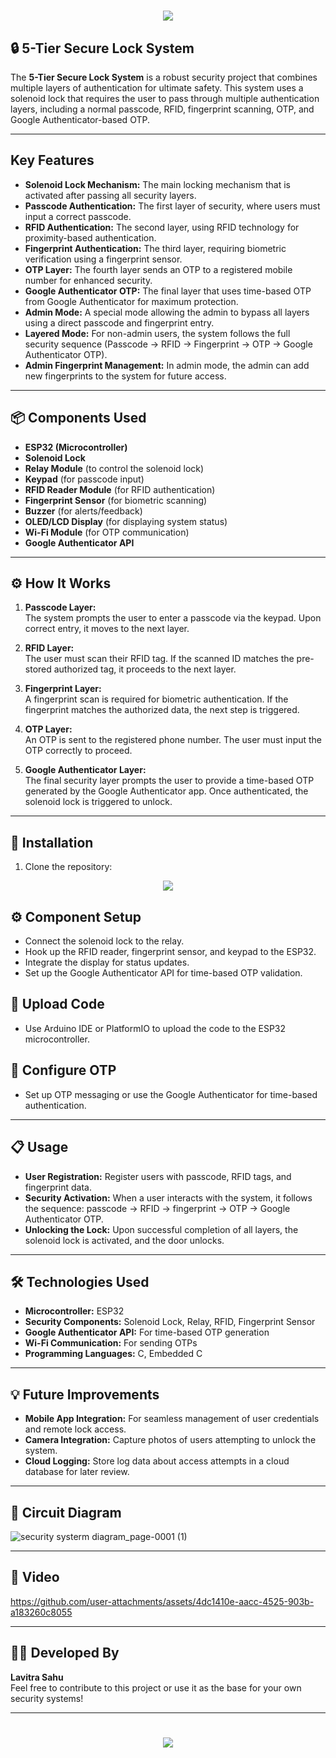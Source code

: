 <h1 align="center">
    <img src="https://readme-typing-svg.herokuapp.com/?font=Righteous&size=35&center=true&vCenter=true&width=800&height=100&duration=4000&lines=5-Tier+Secure+Lock+System+🔐" />
</h1>

## 🔒 5-Tier Secure Lock System

The **5-Tier Secure Lock System** is a robust security project that combines multiple layers of authentication for ultimate safety. This system uses a solenoid lock that requires the user to pass through multiple authentication layers, including a normal passcode, RFID, fingerprint scanning, OTP, and Google Authenticator-based OTP.

---

## Key Features

- **Solenoid Lock Mechanism:** The main locking mechanism that is activated after passing all security layers.
- **Passcode Authentication:** The first layer of security, where users must input a correct passcode.
- **RFID Authentication:** The second layer, using RFID technology for proximity-based authentication.
- **Fingerprint Authentication:** The third layer, requiring biometric verification using a fingerprint sensor.
- **OTP Layer:** The fourth layer sends an OTP to a registered mobile number for enhanced security.
- **Google Authenticator OTP:** The final layer that uses time-based OTP from Google Authenticator for maximum protection.
- **Admin Mode:** A special mode allowing the admin to bypass all layers using a direct passcode and fingerprint entry.
- **Layered Mode:** For non-admin users, the system follows the full security sequence (Passcode -> RFID -> Fingerprint -> OTP -> Google Authenticator OTP).
- **Admin Fingerprint Management:** In admin mode, the admin can add new fingerprints to the system for future access.

---

## 📦 Components Used

- **ESP32 (Microcontroller)**
- **Solenoid Lock**
- **Relay Module** (to control the solenoid lock)
- **Keypad** (for passcode input)
- **RFID Reader Module** (for RFID authentication)
- **Fingerprint Sensor** (for biometric scanning)
- **Buzzer** (for alerts/feedback)
- **OLED/LCD Display** (for displaying system status)
- **Wi-Fi Module** (for OTP communication)
- **Google Authenticator API**

---

## ⚙️ How It Works

1. **Passcode Layer:**  
   The system prompts the user to enter a passcode via the keypad. Upon correct entry, it moves to the next layer.
   
2. **RFID Layer:**  
   The user must scan their RFID tag. If the scanned ID matches the pre-stored authorized tag, it proceeds to the next layer.
   
3. **Fingerprint Layer:**  
   A fingerprint scan is required for biometric authentication. If the fingerprint matches the authorized data, the next step is triggered.
   
4. **OTP Layer:**  
   An OTP is sent to the registered phone number. The user must input the OTP correctly to proceed.
   
5. **Google Authenticator Layer:**  
   The final security layer prompts the user to provide a time-based OTP generated by the Google Authenticator app. Once authenticated, the solenoid lock is triggered to unlock.

---

## 🔧 Installation

1. Clone the repository:
<div align="center">
    <a href="https://github.com/TechArcanist/5-Tier-Secure-Lock-System">
        <img src="https://img.shields.io/badge/Clone_Repository-007ACC?style=for-the-badge&logo=github&logoColor=white" />
    </a>
</div>
   
## ⚙️ Component Setup

- Connect the solenoid lock to the relay.
- Hook up the RFID reader, fingerprint sensor, and keypad to the ESP32.
- Integrate the display for status updates.
- Set up the Google Authenticator API for time-based OTP validation.

## 🔧 Upload Code

- Use Arduino IDE or PlatformIO to upload the code to the ESP32 microcontroller.

## 🔑 Configure OTP

- Set up OTP messaging or use the Google Authenticator for time-based authentication.

---

## 📋 Usage

- **User Registration:** Register users with passcode, RFID tags, and fingerprint data.
- **Security Activation:** When a user interacts with the system, it follows the sequence: passcode → RFID → fingerprint → OTP → Google Authenticator OTP.
- **Unlocking the Lock:** Upon successful completion of all layers, the solenoid lock is activated, and the door unlocks.

---

## 🛠 Technologies Used

- **Microcontroller:** ESP32
- **Security Components:** Solenoid Lock, Relay, RFID, Fingerprint Sensor
- **Google Authenticator API:** For time-based OTP generation
- **Wi-Fi Communication:** For sending OTPs
- **Programming Languages:** C, Embedded C

---

## 💡 Future Improvements

- **Mobile App Integration:** For seamless management of user credentials and remote lock access.
- **Camera Integration:** Capture photos of users attempting to unlock the system.
- **Cloud Logging:** Store log data about access attempts in a cloud database for later review.

---

## 📸 Circuit Diagram

![security systerm diagram_page-0001 (1)](https://github.com/user-attachments/assets/ebaee33e-607b-4a37-8f60-8102744e0a54)

---

## 📸 Video 

https://github.com/user-attachments/assets/4dc1410e-aacc-4525-903b-a183260c8055

---
## 👨‍💻 Developed By

**Lavitra Sahu**  
Feel free to contribute to this project or use it as the base for your own security systems!

---

<h1 align="center">
    <img src="https://readme-typing-svg.herokuapp.com/?font=Righteous&size=35&center=true&vCenter=true&width=500&height=70&duration=4000&lines=Thanks+for+Visiting!+👋;&color=0066cc" />
</h1>
